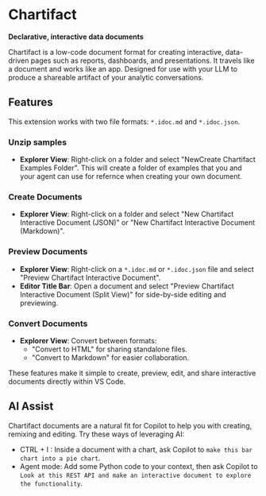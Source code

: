 # Chartifact

**Declarative, interactive data documents**

Chartifact is a low-code document format for creating interactive, data-driven pages such as reports, dashboards, and presentations. It travels like a document and works like an app. Designed for use with your LLM to produce a shareable artifact of your analytic conversations.

## Features

This extension works with two file formats: `*.idoc.md` and `*.idoc.json`.

### Unzip samples
- **Explorer View**: Right-click on a folder and select "NewCreate Chartifact Examples Folder". This will create a folder of examples that you and your agent can use for refernce when creating your own document.

### Create Documents
- **Explorer View**: Right-click on a folder and select "New Chartifact Interactive Document (JSON)" or "New Chartifact Interactive Document (Markdown)".

### Preview Documents
- **Explorer View**: Right-click on a `*.idoc.md` or `*.idoc.json` file and select "Preview Chartifact Interactive Document".
- **Editor Title Bar**: Open a document and select "Preview Chartifact Interactive Document (Split View)" for side-by-side editing and previewing.

### Convert Documents
- **Explorer View**: Convert between formats:
  - "Convert to HTML" for sharing standalone files.
  - "Convert to Markdown" for easier collaboration.

These features make it simple to create, preview, edit, and share interactive documents directly within VS Code.

## AI Assist

Chartifact documents are a natural fit for Copilot to help you with creating, remixing and editing. Try these ways of leveraging AI:
* CTRL + I : Inside a document with a chart, ask Copilot to `make this bar chart into a pie chart`.
* Agent mode: Add some Python code to your context, then ask Copilot to `Look at this REST API and make an interactive document to explore the functionality`.
